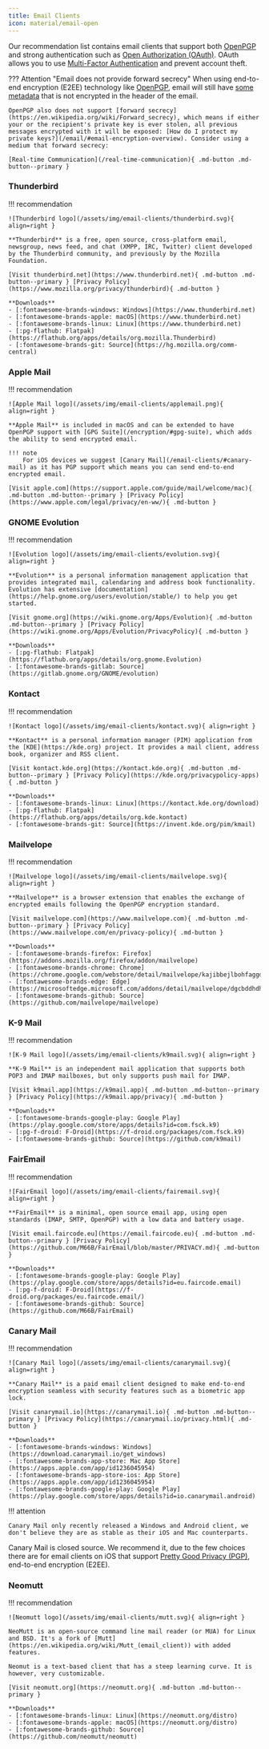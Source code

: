 ```yaml
---
title: Email Clients
icon: material/email-open
---
```

Our recommendation list contains email clients that support both [OpenPGP](/encryption/#openpgp) and strong authentication such as [Open Authorization (OAuth)](https://en.wikipedia.org/wiki/OAuth). OAuth allows you to use [Multi-Factor Authentication](/multi-factor-authentication) and prevent account theft.

??? Attention "Email does not provide forward secrecy"
    When using end-to-end encryption (E2EE) technology like [OpenPGP](https://en.wikipedia.org/wiki/Pretty_Good_Privacy), email will still have [some metadata](/email/#email-metadata-overview) that is not encrypted in the header of the email.

    OpenPGP also does not support [forward secrecy](https://en.wikipedia.org/wiki/Forward_secrecy), which means if either your or the recipient's private key is ever stolen, all previous messages encrypted with it will be exposed: [How do I protect my private keys?](/email/#email-encryption-overview). Consider using a medium that forward secrecy:

    [Real-time Communication](/real-time-communication){ .md-button .md-button--primary }

### Thunderbird

!!! recommendation

    ![Thunderbird logo](/assets/img/email-clients/thunderbird.svg){ align=right }

    **Thunderbird** is a free, open source, cross-platform email, newsgroup, news feed, and chat (XMPP, IRC, Twitter) client developed by the Thunderbird community, and previously by the Mozilla Foundation.

    [Visit thunderbird.net](https://www.thunderbird.net){ .md-button .md-button--primary } [Privacy Policy](https://www.mozilla.org/privacy/thunderbird){ .md-button }

    **Downloads**
    - [:fontawesome-brands-windows: Windows](https://www.thunderbird.net)
    - [:fontawesome-brands-apple: macOS](https://www.thunderbird.net)
    - [:fontawesome-brands-linux: Linux](https://www.thunderbird.net)
    - [:pg-flathub: Flatpak](https://flathub.org/apps/details/org.mozilla.Thunderbird)
    - [:fontawesome-brands-git: Source](https://hg.mozilla.org/comm-central)

### Apple Mail

!!! recommendation

    ![Apple Mail logo](/assets/img/email-clients/applemail.png){ align=right }

    **Apple Mail** is included in macOS and can be extended to have OpenPGP support with [GPG Suite](/encryption/#gpg-suite), which adds the ability to send encrypted email.

    !!! note
        For iOS devices we suggest [Canary Mail](/email-clients/#canary-mail) as it has PGP support which means you can send end-to-end encrypted email.

    [Visit apple.com](https://support.apple.com/guide/mail/welcome/mac){ .md-button .md-button--primary } [Privacy Policy](https://www.apple.com/legal/privacy/en-ww/){ .md-button }

### GNOME Evolution

!!! recommendation

    ![Evolution logo](/assets/img/email-clients/evolution.svg){ align=right }

    **Evolution** is a personal information management application that provides integrated mail, calendaring and address book functionality. Evolution has extensive [documentation](https://help.gnome.org/users/evolution/stable/) to help you get started.

    [Visit gnome.org](https://wiki.gnome.org/Apps/Evolution){ .md-button .md-button--primary } [Privacy Policy](https://wiki.gnome.org/Apps/Evolution/PrivacyPolicy){ .md-button }

    **Downloads**
    - [:pg-flathub: Flatpak](https://flathub.org/apps/details/org.gnome.Evolution)
    - [:fontawesome-brands-gitlab: Source](https://gitlab.gnome.org/GNOME/evolution)

### Kontact

!!! recommendation

    ![Kontact logo](/assets/img/email-clients/kontact.svg){ align=right }

    **Kontact** is a personal information manager (PIM) application from the [KDE](https://kde.org) project. It provides a mail client, address book, organizer and RSS client.

    [Visit kontact.kde.org](https://kontact.kde.org){ .md-button .md-button--primary } [Privacy Policy](https://kde.org/privacypolicy-apps){ .md-button }

    **Downloads**
    - [:fontawesome-brands-linux: Linux](https://kontact.kde.org/download)
    - [:pg-flathub: Flatpak](https://flathub.org/apps/details/org.kde.kontact)
    - [:fontawesome-brands-git: Source](https://invent.kde.org/pim/kmail)

### Mailvelope

!!! recommendation

    ![Mailvelope logo](/assets/img/email-clients/mailvelope.svg){ align=right }

    **Mailvelope** is a browser extension that enables the exchange of encrypted emails following the OpenPGP encryption standard.

    [Visit mailvelope.com](https://www.mailvelope.com){ .md-button .md-button--primary } [Privacy Policy](https://www.mailvelope.com/en/privacy-policy){ .md-button }

    **Downloads**
    - [:fontawesome-brands-firefox: Firefox](https://addons.mozilla.org/firefox/addon/mailvelope)
    - [:fontawesome-brands-chrome: Chrome](https://chrome.google.com/webstore/detail/mailvelope/kajibbejlbohfaggdiogboambcijhkke)
    - [:fontawesome-brands-edge: Edge](https://microsoftedge.microsoft.com/addons/detail/mailvelope/dgcbddhdhjppfdfjpciagmmibadmoapc)
    - [:fontawesome-brands-github: Source](https://github.com/mailvelope/mailvelope)

### K-9 Mail

!!! recommendation

    ![K-9 Mail logo](/assets/img/email-clients/k9mail.svg){ align=right }

    **K-9 Mail** is an independent mail application that supports both POP3 and IMAP mailboxes, but only supports push mail for IMAP.

    [Visit k9mail.app](https://k9mail.app){ .md-button .md-button--primary } [Privacy Policy](https://k9mail.app/privacy){ .md-button }

    **Downloads**
    - [:fontawesome-brands-google-play: Google Play](https://play.google.com/store/apps/details?id=com.fsck.k9)
    - [:pg-f-droid: F-Droid](https://f-droid.org/packages/com.fsck.k9)
    - [:fontawesome-brands-github: Source](https://github.com/k9mail)

### FairEmail

!!! recommendation

    ![FairEmail logo](/assets/img/email-clients/fairemail.svg){ align=right }

    **FairEmail** is a minimal, open source email app, using open standards (IMAP, SMTP, OpenPGP) with a low data and battery usage.

    [Visit email.faircode.eu](https://email.faircode.eu){ .md-button .md-button--primary } [Privacy Policy](https://github.com/M66B/FairEmail/blob/master/PRIVACY.md){ .md-button }

    **Downloads**
    - [:fontawesome-brands-google-play: Google Play](https://play.google.com/store/apps/details?id=eu.faircode.email)
    - [:pg-f-droid: F-Droid](https://f-droid.org/packages/eu.faircode.email/)
    - [:fontawesome-brands-github: Source](https://github.com/M66B/FairEmail)

### Canary Mail

!!! recommendation

    ![Canary Mail logo](/assets/img/email-clients/canarymail.svg){ align=right }

    **Canary Mail** is a paid email client designed to make end-to-end encryption seamless with security features such as a biometric app lock.

    [Visit canarymail.io](https://canarymail.io){ .md-button .md-button--primary } [Privacy Policy](https://canarymail.io/privacy.html){ .md-button }

    **Downloads**
    - [:fontawesome-brands-windows: Windows](https://download.canarymail.io/get_windows)
    - [:fontawesome-brands-app-store: Mac App Store](https://apps.apple.com/app/id1236045954)
    - [:fontawesome-brands-app-store-ios: App Store](https://apps.apple.com/app/id1236045954)
    - [:fontawesome-brands-google-play: Google Play](https://play.google.com/store/apps/details?id=io.canarymail.android)

!!! attention

    Canary Mail only recently released a Windows and Android client, we don't believe they are as stable as their iOS and Mac counterparts.

Canary Mail is closed source. We recommend it, due to the few choices there are for email clients on iOS that support [Pretty Good Privacy (PGP)](https://en.wikipedia.org/wiki/Pretty_Good_Privacy), end-to-end encryption (E2EE).

### Neomutt

!!! recommendation

    ![Neomutt logo](/assets/img/email-clients/mutt.svg){ align=right }

    NeoMutt is an open-source command line mail reader (or MUA) for Linux and BSD. It's a fork of [Mutt](https://en.wikipedia.org/wiki/Mutt_(email_client)) with added features.
    
    Neomut is a text-based client that has a steep learning curve. It is however, very customizable.

    [Visit neomutt.org](https://neomutt.org){ .md-button .md-button--primary }

    **Downloads**
    - [:fontawesome-brands-linux: Linux](https://neomutt.org/distro)
    - [:fontawesome-brands-apple: macOS](https://neomutt.org/distro)
    - [:fontawesome-brands-github: Source](https://github.com/neomutt/neomutt)
